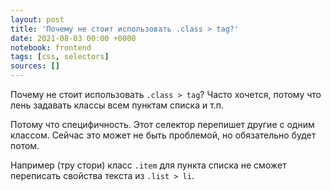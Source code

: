 ```yaml
---
layout: post
title: 'Почему не стоит использовать .class > tag?'
date: 2021-08-03 00:00 +0000
notebook: frontend
tags: [css, selectors]
sources: []
---
```

Почему не стоит использовать `.class > tag`? Часто хочется, потому что лень задавать классы всем пунктам списка и т.п.

Потому что специфичность. Этот селектор перепишет другие с одним классом. Сейчас это может не быть проблемой, но обязательно будет потом.

Например (тру стори) класс `.item` для пункта списка не сможет переписать свойства текста из `.list > li`.